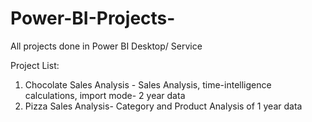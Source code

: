 # Power-BI-Projects-
All projects done in Power BI Desktop/ Service 

Project List:
1. Chocolate Sales Analysis - Sales Analysis, time-intelligence calculations, import mode- 2 year data 
2. Pizza Sales Analysis- Category and Product Analysis of 1 year data 
